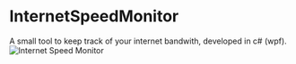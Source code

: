 # InternetSpeedMonitor
A small tool to keep track of your internet bandwith, developed in c# (wpf).
![Internet Speed Monitor](https://user-images.githubusercontent.com/17498857/90318113-d22e1c80-df4b-11ea-97c4-f8de5eee0724.png)

